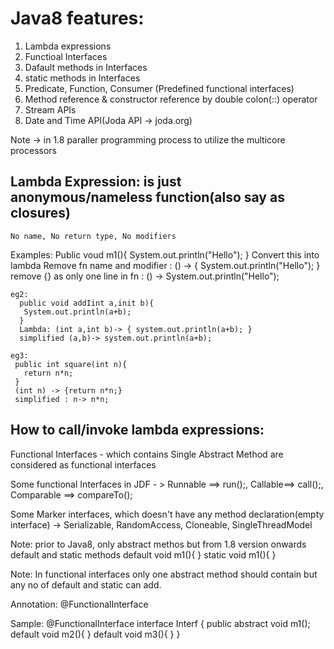 # Java8 features:
  1. Lambda expressions
  2. Functioal Interfaces
  3. Dafault methods in Interfaces
  4. static methods in Interfaces
  5. Predicate, Function, Consumer (Predefined functional interfaces)
  6. Method reference & constructor reference by double colon(::) operator
  7. Stream APIs
  8. Date and Time API(Joda API -> joda.org)
  
  Note -> in 1.8 paraller programming process to utilize the multicore processors
  
  
##  Lambda Expression: is just anonymous/nameless function(also say as closures)
    No name, No return type, No modifiers
    
 Examples:
    Public voud m1(){
    System.out.println("Hello");
    }
    Convert this into lambda
    Remove fn name and modifier      : () -> {  System.out.println("Hello"); }
    remove {} as only one line in fn : () -> System.out.println("Hello"); 
    
    eg2:
      public void addIint a,init b){
       System.out.println(a+b);
      }
      Lambda: (int a,int b)-> { system.out.println(a+b); } 
      simplified (a,b)-> system.out.println(a+b);
      
    eg3:
     public int square(int n){
       return n*n;
     }
     (int n) -> {return n*n;}
     simplified : n-> n*n;
     
     
## How to call/invoke lambda expressions:

  Functional Interfaces - which contains Single Abstract Method are considered as functional interfaces
  
  Some functional Interfaces in JDF - > Runnable ==> run();, Callable==> call();, Comparable ==> compareTo();
  
  Some Marker interfaces, which doesn't have any method declaration(empty interface) ->  Serializable, RandomAccess, Cloneable, SingleThreadModel 
  
  Note: prior to Java8, only abstract methos but from 1.8 version onwards default and static methods
  default void m1(){
  }
  static void m1(){
  }
  
  Note: In functional interfaces only one abstract method should contain but any no of default and static can add.
  
  
  Annotation: 
  @FunctionalInterface
  
  Sample:
  @FunctionalInterface
  interface Interf {
    public abstract void m1();
    default void m2(){
    }
    default void m3(){
    }
  }
  
  
     
     
